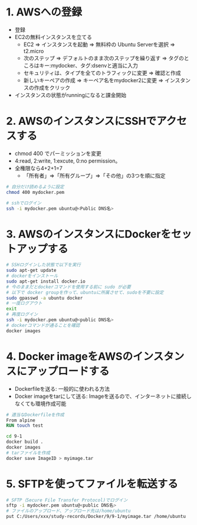 # 1. AWSへの登録
* 登録
* EC2の無料インスタンスを立てる
    * EC2 ⇒ インスタンスを起動 ⇒ 無料枠の Ubuntu Serverを選択 ⇒ t2.micro
    * 次のステップ ⇒ デフォルトのまま次のステップを繰り返す ⇒ タグのところはキー:mydocker、タグ:dsenvと適当に入力
    * セキュリティは、タイプを全てのトラフィックに変更 ⇒ 確認と作成
    * 新しいキーペアの作成 ⇒ キーペア名をmydocker2に変更 ⇒ インスタンスの作成をクリック
* インスタンスの状態がrunningになると課金開始

# 2. AWSのインスタンスにSSHでアクセスする

* chmod 400 <file>でパーミッションを変更
* 4:read, 2:write, 1:excute, 0:no permission。
* 全権限なら4+2+1=7
    * 「所有者」⇒「所有グループ」⇒「その他」の3つを順に指定

```sh
# 自分だけ読めるように設定
chmod 400 mydocker.pem
```

```sh
# sshでログイン
ssh -i mydocker.pem ubuntu@<Public DNS名>
```

# 3. AWSのインスタンスにDockerをセットアップする
```sh
# SSHログインした状態で以下を実行
sudo apt-get update
# dockerをインストール
sudo apt-get install docker.io
# 今のままだとdockerコマンドを使用する前に sudo が必要
# 以下で docker groupを作って、ubuntuに所属させて、sudoを不要に設定
sudo gpasswd -a ubuntu docker
# 一度ログアウト
exit
# 再度ログイン
ssh -i mydocker.pem ubuntu@<public DNS名>
# dockerコマンドが通ることを確認
docker images 
```

# 4. Docker imageをAWSのインスタンスにアップロードする
* Dockerfileを送る: 一般的に使われる方法
* Docker imageをtarにして送る: Imageを送るので、インターネットに接続しなくても環境作成可能

```Dockerfile
# 適当なDockerfileを作成
From alpine
RUN touch test
```

```sh
cd 9-1
docker build .
docker images
# tarファイルを作成
docker save ImageID > myimage.tar
```

# 5. SFTPを使ってファイルを転送する

```sh
# SFTP（Secure File Transfer Protocol)でログイン
sftp -i mydocker.pem ubuntu@<public DNS名>
# ファイルのアップロード、アップロード先は/home/ubuntu
put C:/Users/xxx/study-records/Docker/9/9-1/myimage.tar /home/ubuntu
```